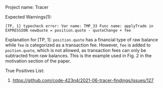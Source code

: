 Project name: Tracer

Expected Warnings(1):

`[TP, 1] typecheck error: Var name: TMP_33 Func name: applyTrade in EXPRESSION newQuote = position.quote - quoteChange + fee`

Explanation for [TP, 1]: `position.quote` has a financial type of raw balance while `fee` is categorized as a transaction fee. However, `fee` is added to `poition.quote`, which is not allowed, as transaction fees can only be subtracted from raw balances. This is the example used in Fig. 2 in the motivation section of the paper.

True Positives List:
1) https://github.com/code-423n4/2021-06-tracer-findings/issues/127
